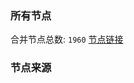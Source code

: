 ### 所有节点
合并节点总数: `1960`
[节点链接](https://raw.githubusercontent.com/rzhy1/11/master/sub/sub_merge_base64.txt)

### 节点来源
